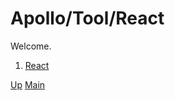# Apollo/Tool/React

Welcome.

1. [React](001_react.md)

[Up](../index.md)
[Main](../../../index.md)
